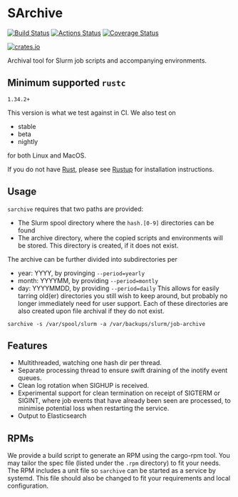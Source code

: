 SArchive
========

[![Build Status](https://travis-ci.org/itkovian/sarchive.svg?branch=master)](https://travis-ci.org/itkovian/sarchive)
[![Actions Status](https://github.com/itkovian/sarchive/workflows/tests/badge.svg)](https://github.com/itkovian/sarchive/actions)
[![Coverage Status](https://coveralls.io/repos/github/itkovian/sarchive/badge.svg)](https://coveralls.io/github/itkovian/sarchive)

[![crates.io](https://img.shields.io/crates/v/sarchive.svg)](https://crates.io/crates/sarchive)

Archival tool for Slurm job scripts and accompanying environments.

## Minimum supported `rustc`

`1.34.2+`

This version is what we test against in CI. We also test on
  - stable
  - beta
  - nightly

for both Linux and MacOS.

If you do not have [Rust](https://rustlang.org), please see [Rustup](https://rustup.rs) for installation instructions.

## Usage

`sarchive` requires that two paths are provided:
  - The Slurm spool directory where the `hash.[0-9]` directories can be found
  - The archive directory, where the copied scripts and environments will be
    stored. This directory is created, if it does not exist.

The archive can be further divided into subdirectories per
  - year: YYYY, by provinging `--period=yearly`
  - month: YYYYMM, by providing `--period=montly`
  - day: YYYYMMDD, by providing `--period=daily`
This allows for easily tarring old(er) directories you still wish to keep around,
but probably no longer immediately need for user support. Each of these directories
are also created upon file archival if they do not exist.

`sarchive -s /var/spool/slurm -a /var/backups/slurm/job-archive`

## Features

- Multithreaded, watching one hash dir per thread.
- Separate processing thread to ensure swift draining of the inotify event queues.
- Clean log rotation when SIGHUP is received.
- Experimental support for clean termination on receipt of SIGTERM or SIGINT, where
  job events that have already been seen are processed, to minimise potential loss
  when restarting the service.
- Output to Elasticsearch

## RPMs

We provide a build script to generate an RPM using the cargo-rpm tool. You may tailor the spec
file (listed under the `.rpm` directory) to fit your needs. The RPM includes a unit file so
`sarchive` can be started as a service by systemd. This file should also be changed to fit your
requirements and local configuration.

